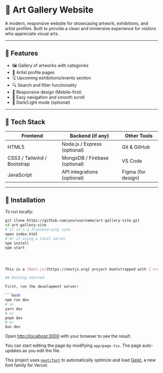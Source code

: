 # 🎨 Art Gallery Website

A modern, responsive website for showcasing artwork, exhibitions, and artist profiles. Built to provide a clean and immersive experience for visitors who appreciate visual arts.

---

## 📸 Features

- 🖼️ Gallery of artworks with categories
- 👤 Artist profile pages
- 🗓️ Upcoming exhibitions/events section
- 🔍 Search and filter functionality
- 📱 Responsive design (Mobile-first)
- 🧭 Easy navigation and smooth scroll
- 🎨 Dark/Light mode (optional)

---

## 🚀 Tech Stack

| Frontend | Backend (if any) | Other Tools |
|----------|------------------|-------------|
| HTML5    | Node.js / Express (optional) | Git & GitHub |
| CSS3 / Tailwind / Bootstrap | MongoDB / Firebase (optional) | VS Code |
| JavaScript | API integrations (optional) | Figma (for design) |

---

## 🧰 Installation

To run locally:

```bash
git clone https://github.com/yourusername/art-gallery-site.git
cd art-gallery-site
# If it's a frontend-only site
open index.html
# Or if using a local server
npm install
npm start




This is a [Next.js](https://nextjs.org) project bootstrapped with [`create-next-app`](https://nextjs.org/docs/app/api-reference/cli/create-next-app).

## Getting Started

First, run the development server:

```bash
npm run dev
# or
yarn dev
# or
pnpm dev
# or
bun dev
```

Open [http://localhost:3000](http://localhost:3000) with your browser to see the result.

You can start editing the page by modifying `app/page.tsx`. The page auto-updates as you edit the file.

This project uses [`next/font`](https://nextjs.org/docs/app/building-your-application/optimizing/fonts) to automatically optimize and load [Geist](https://vercel.com/font), a new font family for Vercel.


